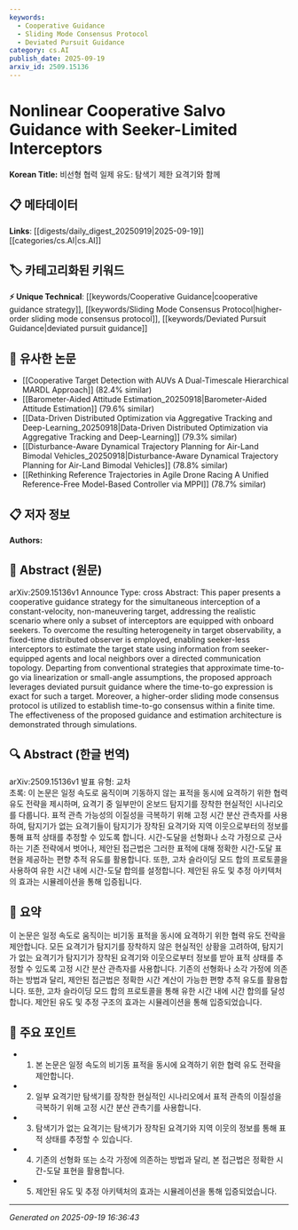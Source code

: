 ```yaml
---
keywords:
  - Cooperative Guidance
  - Sliding Mode Consensus Protocol
  - Deviated Pursuit Guidance
category: cs.AI
publish_date: 2025-09-19
arxiv_id: 2509.15136
---
```


<!-- KEYWORD_LINKING_METADATA:
{
  "processed_timestamp": "2025-09-22 21:32:27.929315",
  "vocabulary_version": "1.0",
  "selected_keywords": [
    "Cooperative Guidance",
    "Sliding Mode Consensus Protocol",
    "Deviated Pursuit Guidance"
  ],
  "rejected_keywords": [
    "Fixed-Time Distributed Observer"
  ],
  "similarity_scores": {
    "Cooperative Guidance": 0.78,
    "Sliding Mode Consensus Protocol": 0.75,
    "Deviated Pursuit Guidance": 0.74
  },
  "extraction_method": "AI_prompt_based",
  "budget_applied": true
}
-->


# Nonlinear Cooperative Salvo Guidance with Seeker-Limited Interceptors

**Korean Title:** 비선형 협력 일제 유도: 탐색기 제한 요격기와 함께

## 📋 메타데이터

**Links**: [[digests/daily_digest_20250919|2025-09-19]]   [[categories/cs.AI|cs.AI]]

## 🏷️ 카테고리화된 키워드
**⚡ Unique Technical**: [[keywords/Cooperative Guidance|cooperative guidance strategy]], [[keywords/Sliding Mode Consensus Protocol|higher-order sliding mode consensus protocol]], [[keywords/Deviated Pursuit Guidance|deviated pursuit guidance]]

## 🔗 유사한 논문
- [[Cooperative Target Detection with AUVs A Dual-Timescale Hierarchical MARDL Approach]] (82.4% similar)
- [[Barometer-Aided Attitude Estimation_20250918|Barometer-Aided Attitude Estimation]] (79.6% similar)
- [[Data-Driven Distributed Optimization via Aggregative Tracking and Deep-Learning_20250918|Data-Driven Distributed Optimization via Aggregative Tracking and Deep-Learning]] (79.3% similar)
- [[Disturbance-Aware Dynamical Trajectory Planning for Air-Land Bimodal Vehicles_20250918|Disturbance-Aware Dynamical Trajectory Planning for Air-Land Bimodal Vehicles]] (78.8% similar)
- [[Rethinking Reference Trajectories in Agile Drone Racing A Unified Reference-Free Model-Based Controller via MPPI]] (78.7% similar)

## 📋 저자 정보

**Authors:** 

## 📄 Abstract (원문)

arXiv:2509.15136v1 Announce Type: cross 
Abstract: This paper presents a cooperative guidance strategy for the simultaneous interception of a constant-velocity, non-maneuvering target, addressing the realistic scenario where only a subset of interceptors are equipped with onboard seekers. To overcome the resulting heterogeneity in target observability, a fixed-time distributed observer is employed, enabling seeker-less interceptors to estimate the target state using information from seeker-equipped agents and local neighbors over a directed communication topology. Departing from conventional strategies that approximate time-to-go via linearization or small-angle assumptions, the proposed approach leverages deviated pursuit guidance where the time-to-go expression is exact for such a target. Moreover, a higher-order sliding mode consensus protocol is utilized to establish time-to-go consensus within a finite time. The effectiveness of the proposed guidance and estimation architecture is demonstrated through simulations.

## 🔍 Abstract (한글 번역)

arXiv:2509.15136v1 발표 유형: 교차  
초록: 이 논문은 일정 속도로 움직이며 기동하지 않는 표적을 동시에 요격하기 위한 협력 유도 전략을 제시하며, 요격기 중 일부만이 온보드 탐지기를 장착한 현실적인 시나리오를 다룹니다. 표적 관측 가능성의 이질성을 극복하기 위해 고정 시간 분산 관측자를 사용하여, 탐지기가 없는 요격기들이 탐지기가 장착된 요격기와 지역 이웃으로부터의 정보를 통해 표적 상태를 추정할 수 있도록 합니다. 시간-도달을 선형화나 소각 가정으로 근사하는 기존 전략에서 벗어나, 제안된 접근법은 그러한 표적에 대해 정확한 시간-도달 표현을 제공하는 편향 추적 유도를 활용합니다. 또한, 고차 슬라이딩 모드 합의 프로토콜을 사용하여 유한 시간 내에 시간-도달 합의를 설정합니다. 제안된 유도 및 추정 아키텍처의 효과는 시뮬레이션을 통해 입증됩니다.

## 📝 요약

이 논문은 일정 속도로 움직이는 비기동 표적을 동시에 요격하기 위한 협력 유도 전략을 제안합니다. 모든 요격기가 탐지기를 장착하지 않은 현실적인 상황을 고려하여, 탐지기가 없는 요격기가 탐지기가 장착된 요격기와 이웃으로부터 정보를 받아 표적 상태를 추정할 수 있도록 고정 시간 분산 관측자를 사용합니다. 기존의 선형화나 소각 가정에 의존하는 방법과 달리, 제안된 접근법은 정확한 시간 계산이 가능한 편향 추적 유도를 활용합니다. 또한, 고차 슬라이딩 모드 합의 프로토콜을 통해 유한 시간 내에 시간 합의를 달성합니다. 제안된 유도 및 추정 구조의 효과는 시뮬레이션을 통해 입증되었습니다.

## 🎯 주요 포인트

- 1. 본 논문은 일정 속도의 비기동 표적을 동시에 요격하기 위한 협력 유도 전략을 제안합니다.

- 2. 일부 요격기만 탐색기를 장착한 현실적인 시나리오에서 표적 관측의 이질성을 극복하기 위해 고정 시간 분산 관측기를 사용합니다.

- 3. 탐색기가 없는 요격기는 탐색기가 장착된 요격기와 지역 이웃의 정보를 통해 표적 상태를 추정할 수 있습니다.

- 4. 기존의 선형화 또는 소각 가정에 의존하는 방법과 달리, 본 접근법은 정확한 시간-도달 표현을 활용합니다.

- 5. 제안된 유도 및 추정 아키텍처의 효과는 시뮬레이션을 통해 입증되었습니다.

---

*Generated on 2025-09-19 16:36:43*